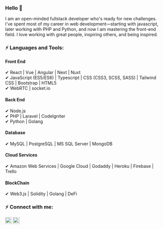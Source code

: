 ### Hello 👋
I am an open-minded fullstack developer who's ready for new challenges. I've spent most of my career in web development—starting with javascript, later working with PHP and Python, and now I am mastering the front-end field. I love working with great people, inspiring others, and being inspired.
<br />
### ⚡ Languages and Tools:
#### Front End 
   ✔ React | Vue | Angular | Next | Nuxt <br />
   ✔ JavaScript (ES5/ES6) | Typescript | CSS (CSS3, SCSS, SASS) | Tailwind CSS | Bootstrap | HTML5 <br />
   ✔ WebRTC | socket.io 
#### Back End
   ✔ Node.js <br />
   ✔ PHP | Laravel | CodeIgniter <br />
   ✔ Python | Golang
#### Database
   ✔ MySQL | PostgreSQL | MS SQL Server | MongoDB
#### Cloud Services
   ✔ Amazon Web Services | Google Cloud | Godaddy | Heroku | Firebase | Trello 
#### BlockChain
   ✔ Web3.js | Solidity | Golang | DeFi <br />
### ⚡ Connect with me:
<a href="https://t.me/AlSmile0210" target="_blank"><img align="left" alt="social-media-profile | Telegram" width="22px" src="https://cdn.jsdelivr.net/npm/simple-icons@v3/icons/telegram.svg" /></a>
<a href="https://join.skype.com/invite/u7wpUCf5vKVC" target="_blank"><img align="left" alt="social-media-profile | Skype" width="22px" src="https://cdn.jsdelivr.net/npm/simple-icons@v3/icons/skype.svg" /></a>
<br />

